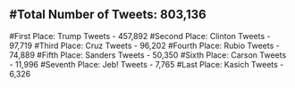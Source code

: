 #Total Number of Tweets: 803,136 
---
#First Place: Trump Tweets - 457,892
#Second Place: Clinton Tweets - 97,719
#Third Place: Cruz Tweets - 96,202
#Fourth Place: Rubio Tweets - 74,889
#Fifth Place: Sanders Tweets - 50,350
#Sixth Place: Carson Tweets - 11,996
#Seventh Place: Jeb! Tweets - 7,765
#Last Place: Kasich Tweets - 6,326
